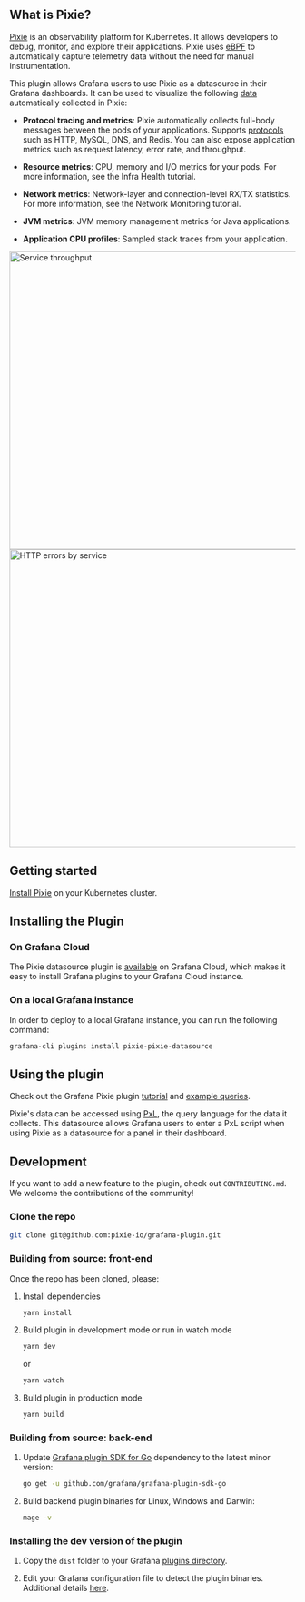 ## What is Pixie?

[Pixie](https://docs.px.dev/about-pixie/what-is-pixie/) is an observability platform for Kubernetes. It allows developers to debug, monitor, and explore their applications. Pixie uses [eBPF](https://docs.px.dev/about-pixie/pixie-ebpf/) to automatically capture telemetry data without the need for manual instrumentation.

This plugin allows Grafana users to use Pixie as a datasource in their Grafana dashboards. It can be used to visualize the following [data](https://docs.px.dev/about-pixie/data-sources/) automatically collected in Pixie:

* **Protocol tracing and metrics**: Pixie automatically collects full-body messages between the pods of your applications. Supports [protocols](https://docs.px.dev/about-pixie/data-sources/#supported-protocols) such as HTTP, MySQL, DNS, and Redis. You can also expose application metrics such as request latency, error rate, and throughput.

* **Resource metrics**: CPU, memory and I/O metrics for your pods. For more information, see the Infra Health tutorial.

* **Network metrics**: Network-layer and connection-level RX/TX statistics. For more information, see the Network Monitoring tutorial.

* **JVM metrics**: JVM memory management metrics for Java applications.

* **Application CPU profiles**: Sampled stack traces from your application.

<img src=".readme_assets/service-throughput.png" alt="Service throughput" width="525">

<img src=".readme_assets/http-errors.png" alt="HTTP errors by service" width="525">

## Getting started

[Install Pixie](https://docs.pixielabs.ai/installing-pixie/) on your Kubernetes cluster.

## Installing the Plugin

### On Grafana Cloud

The Pixie datasource plugin is [available](https://grafana.com/grafana/plugins/pixie-pixie-datasource/?tab=installation) on Grafana Cloud, which makes it easy to install Grafana plugins to your Grafana Cloud instance.

### On a local Grafana instance

In order to deploy to a local Grafana instance, you can run the following command:

```bash
grafana-cli plugins install pixie-pixie-datasource
```

## Using the plugin

Check out the Grafana Pixie plugin [tutorial](https://docs.px.dev/tutorials/integrations/grafana) and [example queries](https://github.com/pixie-io/grafana-plugin/examples).

Pixie's data can be accessed using [PxL](https://docs.px.dev/reference/pxl/), the query language for the data it collects. This datasource allows Grafana users to enter a PxL script when using Pixie as a datasource for a panel in their dashboard.

## Development

If you want to add a new feature to the plugin, check out `CONTRIBUTING.md`. We welcome the contributions of the community!

### Clone the repo

```bash
git clone git@github.com:pixie-io/grafana-plugin.git
```

### Building from source: front-end

Once the repo has been cloned, please:

1. Install dependencies

   ```bash
   yarn install
   ```

2. Build plugin in development mode or run in watch mode

   ```bash
   yarn dev
   ```

   or

   ```bash
   yarn watch
   ```

3. Build plugin in production mode

   ```bash
   yarn build
   ```

### Building from source: back-end

1. Update [Grafana plugin SDK for Go](https://grafana.com/docs/grafana/latest/developers/plugins/backend/grafana-plugin-sdk-for-go/) dependency to the latest minor version:

   ```bash
   go get -u github.com/grafana/grafana-plugin-sdk-go
   ```

2. Build backend plugin binaries for Linux, Windows and Darwin:

   ```bash
   mage -v
   ```

### Installing the dev version of the plugin

1. Copy the `dist` folder to your Grafana [plugins directory](https://grafana.com/docs/grafana/latest/administration/configuration/#plugins).

2. Edit your Grafana configuration file to detect the plugin binaries. Additional details [here](https://grafana.com/docs/grafana/latest/administration/configuration/).
